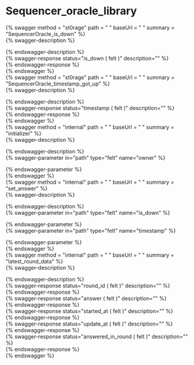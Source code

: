 
Sequencer_oracle_library
========================
  
{% swagger method = "st0rage" path = " " baseUrl = " " summary = "SequencerOracle_is_down" %}  
{% swagger-description %}  
  
{% endswagger-description %}  
{% swagger-response status="is_down ( felt )" description="" %}  
{% endswagger-response %}  
{% endswagger %}  
{% swagger method = "st0rage" path = " " baseUrl = " " summary = "SequencerOracle_timestamp_got_up" %}  
{% swagger-description %}  
  
{% endswagger-description %}  
{% swagger-response status="timestamp ( felt )" description="" %}  
{% endswagger-response %}  
{% endswagger %}  
{% swagger method = "internal" path = " " baseUrl = " " summary = "initializer" %}  
{% swagger-description %}  
  
{% endswagger-description %}  
{% swagger-parameter in="path" type="felt" name="owner" %}  
  
{% endswagger-parameter %}  
{% endswagger %}  
{% swagger method = "internal" path = " " baseUrl = " " summary = "set_answer" %}  
{% swagger-description %}  
  
{% endswagger-description %}  
{% swagger-parameter in="path" type="felt" name="is_down" %}  
  
{% endswagger-parameter %}  
{% swagger-parameter in="path" type="felt" name="timestamp" %}  
  
{% endswagger-parameter %}  
{% endswagger %}  
{% swagger method = "internal" path = " " baseUrl = " " summary = "latest_round_data" %}  
{% swagger-description %}  
  
{% endswagger-description %}  
{% swagger-response status="round_id ( felt )" description="" %}  
{% endswagger-response %}  
{% swagger-response status="answer ( felt )" description="" %}  
{% endswagger-response %}  
{% swagger-response status="started_at ( felt )" description="" %}  
{% endswagger-response %}  
{% swagger-response status="update_at ( felt )" description="" %}  
{% endswagger-response %}  
{% swagger-response status="answered_in_round ( felt )" description="" %}  
{% endswagger-response %}  
{% endswagger %}